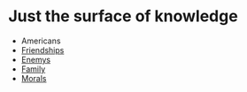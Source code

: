 Just the surface of knowledge
================

<ul id="subMenue">
    <li><a class="selected" title= "How people really are in America">Americans</a></li>
    <li><a href="/jncwinner/fluffy-barnacle/friendships.md" title="How friends really are in America">Friendships</a></li>
    <li><a href="/jncwinner/fluffy-barnacle/enemy.md" title="How enemys really are in America">Enemys</a></li>
    <li><a href="/jncwinner/fluffy-barnacle/family.md" title="How family really is in America">Family</a></li>
    <li><a href="/jncwinner/fluffy-barnacle/morals.md" title="Where morals lie">Morals</a></li>
</ul>

